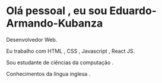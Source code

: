# Olá pessoal , eu sou Eduardo-Armando-Kubanza

Desenvolvedor Web.

Eu trabalho com HTML , CSS , Javascript , React JS.

Sou estudante de ciências da computação .

Conhecimentos da língua inglesa .

